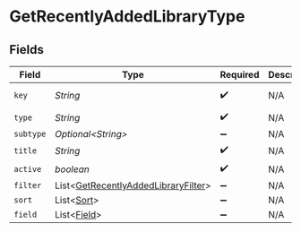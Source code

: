 # GetRecentlyAddedLibraryType


## Fields

| Field                                                                                            | Type                                                                                             | Required                                                                                         | Description                                                                                      | Example                                                                                          |
| ------------------------------------------------------------------------------------------------ | ------------------------------------------------------------------------------------------------ | ------------------------------------------------------------------------------------------------ | ------------------------------------------------------------------------------------------------ | ------------------------------------------------------------------------------------------------ |
| `key`                                                                                            | *String*                                                                                         | :heavy_check_mark:                                                                               | N/A                                                                                              | /library/sections/2/all?type=2                                                                   |
| `type`                                                                                           | *String*                                                                                         | :heavy_check_mark:                                                                               | N/A                                                                                              | filter                                                                                           |
| `subtype`                                                                                        | *Optional\<String>*                                                                              | :heavy_minus_sign:                                                                               | N/A                                                                                              | clip                                                                                             |
| `title`                                                                                          | *String*                                                                                         | :heavy_check_mark:                                                                               | N/A                                                                                              | TV Shows                                                                                         |
| `active`                                                                                         | *boolean*                                                                                        | :heavy_check_mark:                                                                               | N/A                                                                                              | false                                                                                            |
| `filter`                                                                                         | List\<[GetRecentlyAddedLibraryFilter](../../models/operations/GetRecentlyAddedLibraryFilter.md)> | :heavy_minus_sign:                                                                               | N/A                                                                                              |                                                                                                  |
| `sort`                                                                                           | List\<[Sort](../../models/operations/Sort.md)>                                                   | :heavy_minus_sign:                                                                               | N/A                                                                                              |                                                                                                  |
| `field`                                                                                          | List\<[Field](../../models/operations/Field.md)>                                                 | :heavy_minus_sign:                                                                               | N/A                                                                                              |                                                                                                  |